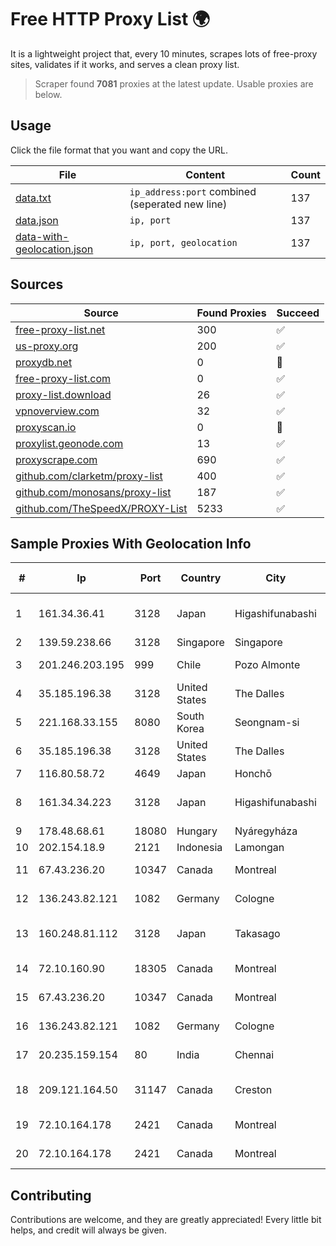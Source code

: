
# Free HTTP Proxy List 🌍

It is a lightweight project that, every 10 minutes, scrapes lots of free-proxy sites, validates if it works, and serves a clean proxy list.


> Scraper found **7081** proxies at the latest update. Usable proxies are below.

## Usage

Click the file format that you want and copy the URL.


|File|Content|Count|
|----|-------|-----|
|[data.txt](https://raw.githubusercontent.com/themiralay/Proxy-List-World/master/data.txt)|`ip_address:port` combined (seperated new line)|137|
|[data.json](https://raw.githubusercontent.com/themiralay/Proxy-List-World/master/data.json)|`ip, port`|137|
|[data-with-geolocation.json](https://raw.githubusercontent.com/themiralay/Proxy-List-World/master/data-with-geolocation.json)|`ip, port, geolocation`|137|

## Sources

|Source|Found Proxies|Succeed|
|------|-------------|-------|
|[free-proxy-list.net](https://free-proxy-list.net)|300|✅|
|[us-proxy.org](https://www.us-proxy.org)|200|✅|
|[proxydb.net](http://proxydb.net)|0|🚫|
|[free-proxy-list.com](https://free-proxy-list.com/?page=&port=&type%5B%5D=http&type%5B%5D=https&up_time=0&search=Search)|0|✅|
|[proxy-list.download](https://www.proxy-list.download/HTTP)|26|✅|
|[vpnoverview.com](https://vpnoverview.com/privacy/anonymous-browsing/free-proxy-servers)|32|✅|
|[proxyscan.io](https://www.proxyscan.io)|0|🚫|
|[proxylist.geonode.com](https://proxylist.geonode.com/api/proxy-list?limit=300&page=1&sort_by=lastChecked&sort_type=desc&protocols=http,https)|13|✅|
|[proxyscrape.com](https://api.proxyscrape.com/v2/?request=displayproxies&protocol=http&timeout=10000&country=all&ssl=all&anonymity=all)|690|✅|
|[github.com/clarketm/proxy-list](https://raw.githubusercontent.com/clarketm/proxy-list/master/proxy-list-raw.txt)|400|✅|
|[github.com/monosans/proxy-list](https://raw.githubusercontent.com/monosans/proxy-list/main/proxies/http.txt)|187|✅|
|[github.com/TheSpeedX/PROXY-List](https://raw.githubusercontent.com/TheSpeedX/PROXY-List/master/http.txt)|5233|✅|


## Sample Proxies With Geolocation Info

|#|Ip|Port|Country|City|Internet Service Provider|
|-|--|----|-------|----|-------------------------|
|1|161.34.36.41|3128|Japan|Higashifunabashi|NTT PC Communications, Inc.|
|2|139.59.238.66|3128|Singapore|Singapore|DIGITALOCEAN|
|3|201.246.203.195|999|Chile|Pozo Almonte|TELEFÓNICA CHILE S.A.|
|4|35.185.196.38|3128|United States|The Dalles|Google LLC|
|5|221.168.33.155|8080|South Korea|Seongnam-si|Korea Telecom|
|6|35.185.196.38|3128|United States|The Dalles|Google LLC|
|7|116.80.58.72|4649|Japan|Honchō|InfoSphere|
|8|161.34.34.223|3128|Japan|Higashifunabashi|NTT PC Communications, Inc.|
|9|178.48.68.61|18080|Hungary|Nyáregyháza|UPC|
|10|202.154.18.9|2121|Indonesia|Lamongan|DIGITNET|
|11|67.43.236.20|10347|Canada|Montreal|GloboTech Communications|
|12|136.243.82.121|1082|Germany|Cologne|Hetzner Online GmbH|
|13|160.248.81.112|3128|Japan|Takasago|NTT PC Communications, Inc.|
|14|72.10.160.90|18305|Canada|Montreal|GloboTech Communications|
|15|67.43.236.20|10347|Canada|Montreal|GloboTech Communications|
|16|136.243.82.121|1082|Germany|Cologne|Hetzner Online GmbH|
|17|20.235.159.154|80|India|Chennai|Microsoft Corporation|
|18|209.121.164.50|31147|Canada|Creston|TELUS Communications Inc.|
|19|72.10.164.178|2421|Canada|Montreal|GloboTech Communications|
|20|72.10.164.178|2421|Canada|Montreal|GloboTech Communications|



## Contributing

Contributions are welcome, and they are greatly appreciated! Every
little bit helps, and credit will always be given.

